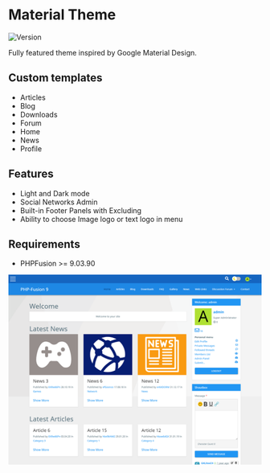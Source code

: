 # Material Theme

![Version](https://img.shields.io/badge/Version-1.0.3-blue.svg)

Fully featured theme inspired by Google Material Design.

## Custom templates

- Articles
- Blog
- Downloads
- Forum
- Home
- News
- Profile

## Features

- Light and Dark mode
- Social Networks Admin
- Built-in Footer Panels with Excluding
- Ability to choose Image logo or text logo in menu

## Requirements

- PHPFusion >= 9.03.90

![Preview](screenshot.png)
